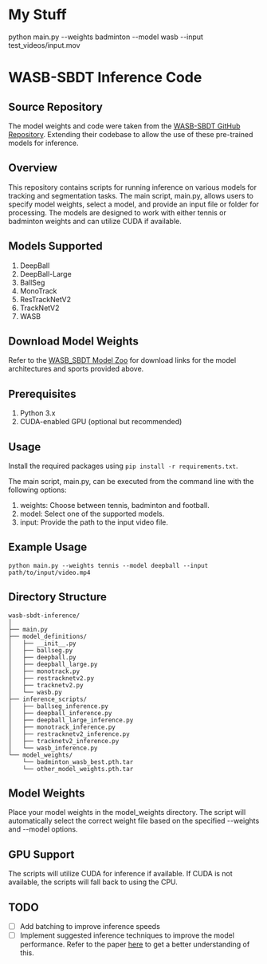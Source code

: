 # My Stuff

python main.py --weights badminton --model wasb --input test_videos/input.mov










# WASB-SBDT Inference Code

## Source Repository
The model weights and code were taken from the [WASB-SBDT GitHub Repository](https://github.com/nttcom/WASB-SBDT/tree/main). Extending their codebase to allow the use of these pre-trained models for inference.  

## Overview
This repository contains scripts for running inference on various models for tracking and segmentation tasks. The main script, main.py, allows users to specify model weights, select a model, and provide an input file or folder for processing. The models are designed to work with either tennis or badminton weights and can utilize CUDA if available.

## Models Supported
1. DeepBall
2. DeepBall-Large
3. BallSeg
4. MonoTrack
5. ResTrackNetV2
6. TrackNetV2
7. WASB

## Download Model Weights
Refer to the [WASB_SBDT Model Zoo](https://github.com/nttcom/WASB-SBDT/blob/main/MODEL_ZOO.md) for download links for the model architectures and sports provided above.

## Prerequisites
1. Python 3.x
2. CUDA-enabled GPU (optional but recommended)

## Usage
Install the required packages using `pip install -r requirements.txt`.

The main script, main.py, can be executed from the command line with the following options:

1. weights: Choose between tennis, badminton and football.
2. model: Select one of the supported models.
3. input: Provide the path to the input video file.

## Example Usage
```
python main.py --weights tennis --model deepball --input path/to/input/video.mp4
```
## Directory Structure
```
wasb-sbdt-inference/
│
├── main.py
├── model_definitions/
│   ├── __init__.py
│   ├── ballseg.py
│   ├── deepball.py
│   ├── deepball_large.py
│   ├── monotrack.py
│   ├── restracknetv2.py
│   ├── tracknetv2.py
│   └── wasb.py
├── inference_scripts/
│   ├── ballseg_inference.py
│   ├── deepball_inference.py
│   ├── deepball_large_inference.py
│   ├── monotrack_inference.py
│   ├── restracknetv2_inference.py
│   ├── tracknetv2_inference.py
│   └── wasb_inference.py
└── model_weights/
    └── badminton_wasb_best.pth.tar
    └── other_model_weights.pth.tar
```

## Model Weights
Place your model weights in the model_weights directory. The script will automatically select the correct weight file based on the specified --weights and --model options.

## GPU Support
The scripts will utilize CUDA for inference if available. If CUDA is not available, the scripts will fall back to using the CPU.

## TODO
- [ ] Add batching to improve inference speeds
- [ ] Implement suggested inference techniques to improve the model performance. Refer to the paper [here](https://arxiv.org/pdf/2311.05237#subsection.3.3) to get a better understanding of this.
